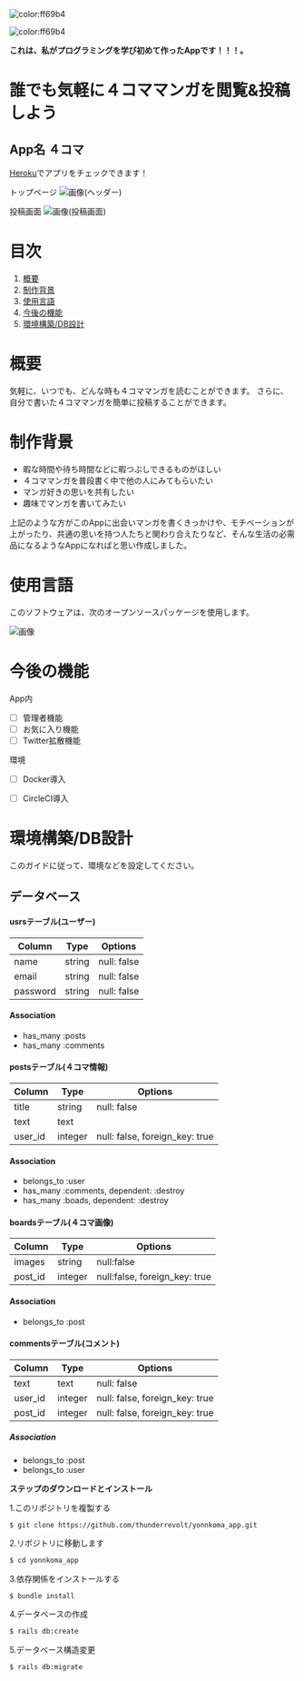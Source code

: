 
![color:ff69b4](https://img.shields.io/github/forks/thunderrevolt/yonnkoma_app?style=social)

![color:ff69b4](https://img.shields.io/github/languages/code-size/thunderrevolt/yonnkoma_app)

**これは、私がプログラミングを学び初めて作ったAppです！！！。**

# 誰でも気軽に４コママンガを閲覧&投稿しよう

## App名 ４コマ
[Heroku](https://yonnkoma-app.herokuapp.com/)でアプリをチェックできます！

トップページ
![画像(ヘッダー)](https://user-images.githubusercontent.com/61190252/79065597-9d376200-7cec-11ea-8450-e284b623caf2.png)

投稿画面
![画像(投稿画面)](https://user-images.githubusercontent.com/61190252/79065858-7a0db200-7cee-11ea-8c9a-06405d977184.png)



# 目次

1. [概要](#概要)
1. [制作背景](#制作背景)
1. [使用言語](#使用言語)
1. [今後の機能](#今後の機能)
1. [環境構築/DB設計](#環境構築/DB設計)


# 概要

気軽に、いつでも、どんな時も４コママンガを読むことができます。
さらに、自分で書いた４コママンガを簡単に投稿することができます。



# 制作背景

- 暇な時間や待ち時間などに暇つぶしできるものがほしい
- ４コママンガを普段書く中で他の人にみてもらいたい
- マンガ好きの思いを共有したい
- 趣味でマンガを書いてみたい

上記のような方がこのAppに出会いマンガを書くきっかけや、モチベーションが上がったり、共通の思いを持つ人たちと関わり合えたりなど、そんな生活の必需品になるようなAppになればと思い作成しました。






# 使用言語

このソフトウェアは、次のオープンソースパッケージを使用します。

![画像](https://user-images.githubusercontent.com/61190252/79066524-77618b80-7cf3-11ea-9a48-a11e88ed4e4c.png)



# 今後の機能

App内
- [ ] 管理者機能
- [ ] お気に入り機能
- [ ] Twitter拡散機能

環境
- [ ] Docker導入
- [ ] CircleCI導入


# 環境構築/DB設計

このガイドに従って、環境などを設定してください。

## データベース
#### usrsテーブル(ユーザー)
|Column|Type|Options|
|------|----|-------|
|name|string|null: false|
|email|string|null: false|
|password|string|null: false|
#### Association
- has_many :posts
- has_many :comments

#### postsテーブル(４コマ情報)
|Column|Type|Options|
|------|----|-------|
|title|string|null: false|
|text|text||
|user_id|integer|null: false, foreign_key: true|
#### Association
- belongs_to :user
- has_many :comments, dependent: :destroy
- has_many :boads, dependent: :destroy

#### boardsテーブル(４コマ画像)
|Column|Type|Options|
|------|----|-------|
|images|string|null:false|
|post_id|integer|null:false, foreign_key: true|
#### Association  
- belongs_to :post

#### commentsテーブル(コメント)
|Column|Type|Options|
|------|----|-------|
|text|text|null: false|
|user_id|integer|null: false, foreign_key: true|
|post_id|integer|null: false, foreign_key: true|
##### Association
- belongs_to :post
- belongs_to :user


**ステップのダウンロードとインストール**

1.このリポジトリを複製する

```
$ git clone https://github.com/thunderrevolt/yonnkoma_app.git
```

2.リポジトリに移動します

```bash
$ cd yonnkoma_app
```

3.依存関係をインストールする

```bash
$ bundle install
```

4.データベースの作成

```bash
$ rails db:create
```

5.データベース構造変更

```bash
$ rails db:migrate
```